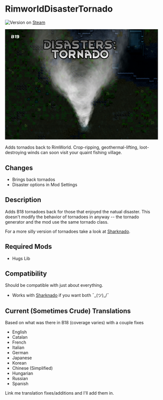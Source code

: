 # RimworldDisasterTornado

![Version](https://img.shields.io/badge/Rimworld-B19-brightgreen.svg) on [Steam](https://steamcommunity.com/sharedfiles/filedetails/?id=1514853860)

![Alt text](About/Preview.png?raw=true "Disasters: Tornado")

Adds tornados back to RimWorld. Crop-ripping, geothermal-lifting, loot-destroying winds can soon visit your quaint fishing village.

## Changes
- Brings back tornados
- Disaster options in Mod Settings

## Description

Adds B18 tornadoes back for those that enjoyed the natual disaster. This doesn't modify the behavior of tornadoes in anyway -- the tornado generator and the mod use the same tornado class.

For a more silly version of tornadoes take a look at [Sharknado](https://github.com/MSeal/RimworldSharknado).

## Required Mods
- Hugs Lib

## Compatibility
Should be compatible with just about everything.

- Works with [Sharknado](https://github.com/MSeal/RimworldSharknado) if you want both ¯\_(ツ)_/¯

## Current (Sometimes Crude) Translations

Based on what was there in B18 (coverage varies) with a couple fixes

- English
- Catalan
- French
- Italian
- German
- Japanese
- Korean
- Chinese (Simplified)
- Hungarian
- Russian
- Spanish

Link me translation fixes/additions and I'll add them in.
